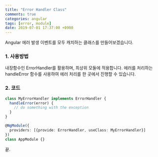 ```yaml
---
title: "Error Handler Class"
comments: true
categories: angular
tags: [error, module]
date: 2019-07-01 17:37:00 +0900
---
```



Angular 에러 발생 이벤트를 모두 캐치하는 클래스를 만들어보겠습니다.


### 1. 사용방법
내장함수인 ErrorHandler를 활용하며, 최상위 모둘에 적용합니다.
에러를 처리하는 handleError 함수를 사용하여 에러 처리를 한 곳에서 진행할 수 있습니다.

### 2. 코드

```ts
class MyErrorHandler implements ErrorHandler {
  handleError(error) {
    // do something with the exception
  }
}

@NgModule({
  providers: [{provide: ErrorHandler, useClass: MyErrorHandler}]
})
class AppModule {}
```

끝.